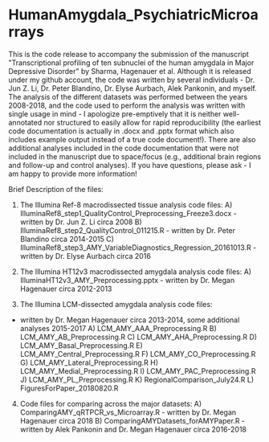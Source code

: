 # HumanAmygdala_PsychiatricMicroarrays

This is the code release to accompany the submission of the manuscript "Transcriptional profiling of ten subnuclei of the human amygdala in Major Depressive Disorder" by Sharma, Hagenauer et al.
Although it is released under my github account, the code was written by several individuals - Dr. Jun Z. Li, Dr. Peter Blandino, Dr. Elyse Aurbach, Alek Pankonin, and myself. The analysis of the different datasets was performed between the years 2008-2018, and the code used to perform the analysis was written with single usage in mind - I apologize pre-emptively that it is neither well-annotated nor structured to easily allow for rapid reproducibility (the earliest code documentation is actually in .docx and .pptx format which also includes example output instead of a true code document!). There are also additional analyses included in the code documentation that were not included in the manuscript due to space/focus (e.g., additional brain regions and follow-up and control analyses). If you have questions, please ask - I am happy to provide more information!

Brief Description of the files:

1) The Illumina Ref-8 macrodissected tissue analysis code files:
  A) IlluminaRef8_step1_QualityControl_Preprocessing_Freeze3.docx - written by Dr. Jun Z. Li circa 2008
  B) IlluminaRef8_step2_QualityControl_011215.R - written by Dr. Peter Blandino circa 2014-2015
  C) IlluminaRef8_step3_AMY_VariableDiagnostics_Regression_20161013.R - written by Dr. Elyse Aurbach circa 2016

2) The Illumina HT12v3 macrodissected amygdala analysis code files:
  A) IlluminaHT12v3_AMY_Preprocessing.pptx - written by Dr. Megan Hagenauer circa 2012-2013

3) The Illumina LCM-dissected amygdala analysis code files: 
  - written by Dr. Megan Hagenauer circa 2013-2014, some additional analyses 2015-2017
  A) LCM_AMY_AAA_Preprocessing.R
  B) LCM_AMY_AB_Preprocessing.R
  C) LCM_AMY_AHA_Preprocessing.R
  D) LCM_AMY_Basal_Preprocessing.R
  E) LCM_AMY_Central_Preprocessing.R
  F) LCM_AMY_CO_Preprocessing.R
  G) LCM_AMY_Lateral_Preprocessing.R
  H) LCM_AMY_Medial_Preprocessing.R
  I) LCM_AMY_PAC_Preprocessing.R
  J) LCM_AMY_PL_Preprocessing.R
  K) RegionalComparison_July24.R
  L) FiguresForPaper_20180820.R
 
4) Code files for comparing across the major datasets:
  A) ComparingAMY_qRTPCR_vs_Microarray.R - written by Dr. Megan Hagenauer circa 2018
  B) ComparingAMYDatasets_forAMYPaper.R - written by Alek Pankonin and Dr. Megan Hagenauer circa 2016-2018
